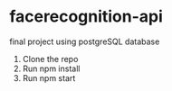 # facerecognition-api

final project using postgreSQL database

1. Clone the repo
2. Run npm install
3. Run npm start
